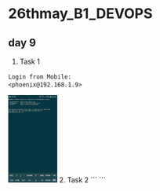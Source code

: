 # 26thmay_B1_DEVOPS
## day 9
1. Task 1
  ```
  Login from Mobile:
  <phoenix@192.168.1.9>
  ```
  <img src='Mobile terminal.jpeg' width='100' heidht='100'>
2. Task 2
  ```
  ```
